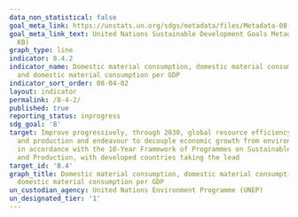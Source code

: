 ```yaml
---
data_non_statistical: false
goal_meta_link: https://unstats.un.org/sdgs/metadata/files/Metadata-08-04-02.pdf
goal_meta_link_text: United Nations Sustainable Development Goals Metadata (PDF 58.7
  KB)
graph_type: line
indicator: 8.4.2
indicator_name: Domestic material consumption, domestic material consumption per capita,
  and domestic material consumption per GDP
indicator_sort_order: 08-04-02
layout: indicator
permalink: /8-4-2/
published: true
reporting_status: inprogress
sdg_goal: '8'
target: Improve progressively, through 2030, global resource efficiency in consumption
  and production and endeavour to decouple economic growth from environmental degradation,
  in accordance with the 10-Year Framework of Programmes on Sustainable Consumption
  and Production, with developed countries taking the lead
target_id: '8.4'
graph_title: Domestic material consumption, domestic material consumption per capita, and
  domestic material consumption per GDP
un_custodian_agency: United Nations Environment Programme (UNEP)
un_designated_tier: '1'
---
```

